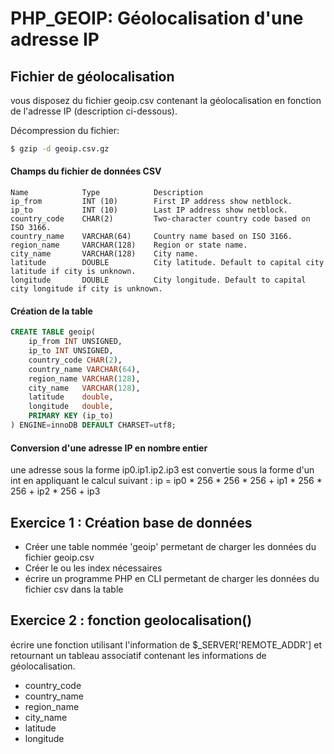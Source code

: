# PHP_GEOIP: Géolocalisation d'une adresse IP

## Fichier de géolocalisation

vous disposez du fichier geoip.csv contenant la géolocalisation en fonction de l'adresse IP (description ci-dessous).

Décompression du fichier:

```bash
$ gzip -d geoip.csv.gz
```

#### Champs du fichier de données CSV

```
Name            Type            Description
ip_from         INT (10)        First IP address show netblock.
ip_to           INT (10)        Last IP address show netblock.
country_code    CHAR(2)         Two-character country code based on ISO 3166.
country_name    VARCHAR(64)     Country name based on ISO 3166.
region_name     VARCHAR(128)    Region or state name.
city_name       VARCHAR(128)    City name.
latitude        DOUBLE          City latitude. Default to capital city latitude if city is unknown.
longitude       DOUBLE          City longitude. Default to capital city longitude if city is unknown.
```

#### Création de la table

```SQL
CREATE TABLE geoip(
    ip_from INT UNSIGNED,
    ip_to INT UNSIGNED,
    country_code CHAR(2),
    country_name VARCHAR(64),
    region_name VARCHAR(128),
    city_name   VARCHAR(128),
    latitude    double,
    longitude   double,
    PRIMARY KEY (ip_to)
) ENGINE=innoDB DEFAULT CHARSET=utf8;
```

#### Conversion d'une adresse IP en nombre entier

une adresse sous la forme ip0.ip1.ip2.ip3 est convertie sous la forme d'un int en appliquant le calcul suivant :
ip = ip0 * 256 * 256 * 256 + ip1 * 256 * 256 + ip2 * 256 + ip3


## Exercice 1 : Création base de données

- Créer une table nommée 'geoip' permetant de charger les données du fichier geoip.csv
- Créer le ou les index nécessaires
- écrire un programme PHP en CLI permetant de charger les données du fichier csv dans la table

## Exercice 2 : fonction geolocalisation() 

écrire une fonction utilisant l'information de $_SERVER['REMOTE_ADDR'] et retournant un tableau associatif contenant les informations de géolocalisation.

- country_code
- country_name
- region_name
- city_name
- latitude
- longitude



